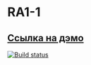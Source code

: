 # RA1-1

## [Ссылка на дэмо](https://sergexy.github.io/ra1-1/)

[![Build status](https://ci.appveyor.com/api/projects/status/51784mpnj1k226i3?svg=true)](https://ci.appveyor.com/project/SergExy/ra1-1)
